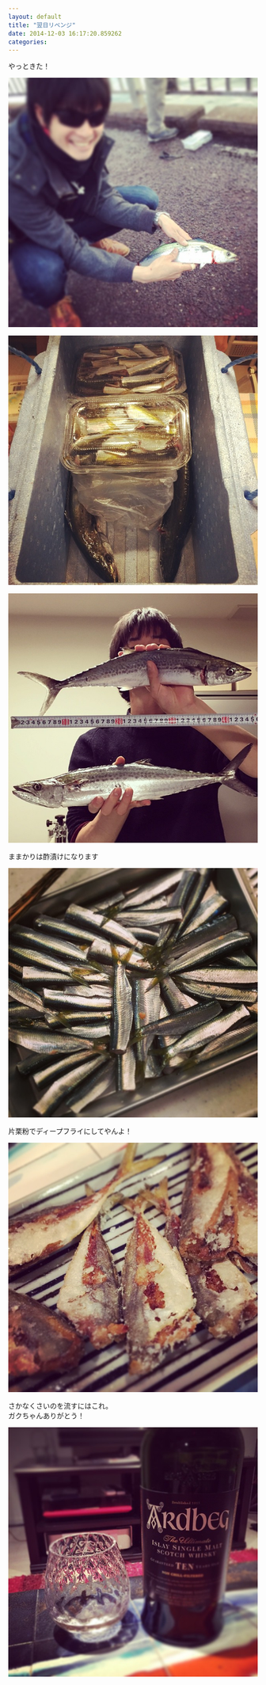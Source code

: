```yaml
---
layout: default
title: "翌日リベンジ"
date: 2014-12-03 16:17:20.859262
categories: 
---
```


やっときた！

![やっときた！](/assets/images/201411/10817791_1501009493496687_691080038_n.jpg)

![](/assets/images/201411/10723765_1501329346800586_337588440_n.jpg)

![](/assets/images/201411/10831745_1512629702320967_388418327_n.jpg)

ままかりは酢漬けになります

![ままかりは酢漬けになります](/assets/images/201411/925066_835042813229877_125959852_n.jpg)

片栗粉でディープフライにしてやんよ！

![片栗粉でディープフライにしてやんよ！](/assets/images/201411/10831896_1506104712977753_1502738698_n.jpg)

さかなくさいのを流すにはこれ。  
ガクちゃんありがとう！

![さかなくさいのを流すにはこれ。](/assets/images/201411/10785100_1506446232972278_235245088_n.jpg)


